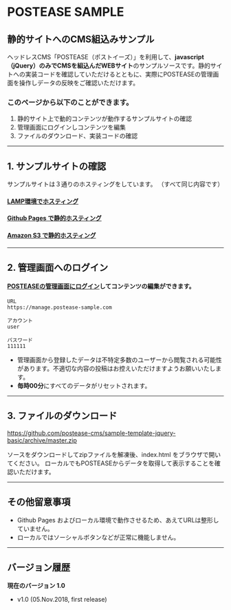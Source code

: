 # POSTEASE SAMPLE
## 静的サイトへのCMS組込みサンプル


ヘッドレスCMS「POSTEASE（ポストイーズ）」を利用して、**javascript（jQuery）のみでCMSを組込んだWEBサイト**のサンプルソースです。静的サイトへの実装コードを確認していただけるとともに、実際にPOSTEASEの管理画面を操作しデータの反映をご確認いただけます。

### このページから以下のことができます。 

1. 静的サイト上で動的コンテンツが動作するサンプルサイトの確認
2. 管理画面にログインしコンテンツを編集
3. ファイルのダウンロード、実装コードの確認


---


## 1. サンプルサイトの確認

サンプルサイトは３通りのホスティングをしています。
（すべて同じ内容です）

#### [LAMP環境でホスティング](https://jquery-bsc.postease-sample.com)

#### [Github Pages で静的ホスティング](https://github.postease-sample.com)

#### [Amazon S3 で静的ホスティング](http://s3.postease-sample.com/index.html)




---


## 2. 管理画面へのログイン

#### [POSTEASEの管理画面にログイン](https://manage.postease-sample.com)してコンテンツの編集ができます。  

```
URL
https://manage.postease-sample.com

アカウント
user

パスワード
111111
```

- 管理画面から登録したデータは不特定多数のユーザーから閲覧される可能性があります。不適切な内容の投稿はお控えいただけますようお願いいたします。  
- **毎時00分**にすべてのデータがリセットされます。


---


## 3. ファイルのダウンロード

https://github.com/postease-cms/sample-template-jquery-basic/archive/master.zip

ソースをダウンロードしてzipファイルを解凍後、index.html をブラウザで開いてください。
ローカルでもPOSTEASEからデータを取得して表示することを確認いただけます。

---

## その他留意事項

- Github Pages およびローカル環境で動作させるため、あえてURLは整形していません。
- ローカルではソーシャルボタンなどが正常に機能しません。


---

## バージョン履歴

**現在のバージョン 1.0**

- v1.0 (05.Nov.2018, first release)
